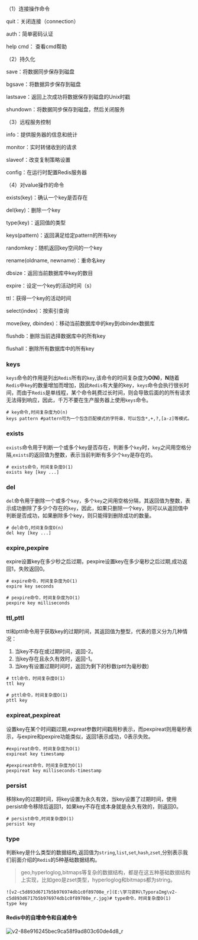 （1）连接操作命令

quit：关闭连接（connection）

auth：简单密码认证

help cmd： 查看cmd帮助

（2）持久化

save：将数据同步保存到磁盘

bgsave：将数据异步保存到磁盘

lastsave：返回上次成功将数据保存到磁盘的Unix时戳

shundown：将数据同步保存到磁盘，然后关闭服务

（3）远程服务控制

info：提供服务器的信息和统计

monitor：实时转储收到的请求

slaveof：改变复制策略设置

config：在运行时配置Redis服务器

（4）对value操作的命令

exists(key)：确认一个key是否存在

del(key)：删除一个key

type(key)：返回值的类型

keys(pattern)：返回满足给定pattern的所有key

randomkey：随机返回key空间的一个key

rename(oldname, newname)：重命名key

dbsize：返回当前数据库中key的数目

expire：设定一个key的活动时间（s）

ttl：获得一个key的活动时间

select(index)：按索引查询

move(key, dbindex)：移动当前数据库中的key到dbindex数据库

flushdb：删除当前选择数据库中的所有key

flushall：删除所有数据库中的所有key



### **keys**

`keys`命令的作用是列出`Redis`所有的`key`,该命令的时间复杂度为**O(N)**，**N**随着`Redis`中`key`的数量增加而增加，因此`Redis`有大量的key，`keys`命令会执行很长时间，而由于`Redis`是单线程，某个命令耗费过长时间，则会导致后面的的所有请求无法得到响应，因此，千万不要在生产服务器上使用`keys`命令。

```text
# key命令,时间复杂度为O(n)
keys pattern #pattern可为一个包含匹配模式的字符串，可以包含*,+,?,[a-z]等模式。
```



### **exists**

`exists`命令用于判断一个或多个key是否存在，判断多个`key`时，`key`之间用空格分隔,`exists`的返回值为整数，表示当前判断有多少个`key`是存在的。

```text
# exists命令，时间复杂度O(1)
exists key [key ...]
```



### **del**

`del`命令用于删除一个或多个`key`，多个`key`之间用空格分隔，其返回值为整数，表示成功删除了多少个存在的`key`，因此，如果只删除一个key，则可以从返回值中判断是否成功，如果删除多个key，则只能得到删除成功的数量。

```text
# del命令,时间复杂度O(n)
del key [key ...]
```



### **expire,pexpire**

expire设置key在多少秒之后过期，pexpire设置key在多少毫秒之后过期,成功返回1，失败返回0。

```text
# expire命令，时间复杂度为O(1)
expire key seconds

# pexpire命令，时间复杂度为O(1)
pexpire key milliseconds
```



### **ttl,pttl**

ttl和pttl命令用于获取key的过期时间，其返回值为整型，代表的意义分为几种情况：

1. 当key不存在或过期时间，返回-2。
2. 当key存在且永久有效时，返回-1。
3. 当key有设置过期时间时，返回为剩下的秒数(pttl为毫秒数)

```text
# ttl命令，时间复杂度O(1)
ttl key

# pttl命令，时间复杂度O(1)
pttl key
```



### **expireat,pexpireat**

设置key在某个时间戳过期,expreat参数时间戳用秒表示，而pexpireat则用毫秒表示，与expire和pexpire功能类似，返回1表示成功，0表示失败。

```text
#expireat命令，时间复杂度为O(1)
expireat key timestamp

#pexpireat命令，时间复杂度为O(1)
pexpireat key milliseconds-timestamp
```



### **persist**

移除key的过期时间，将key设置为永久有效，当key设置了过期时间，使用persist命令移除后返回1，如果key不存在或本身就是永久有效的，则返回0。

```text
# persist命令,时间复杂度O(1)
persist key
```



### **type**

判断key是什么类型的数据结构,返回值为`string`,`list`,`set`,`hash`,`zset`,分别表示我们前面介绍的`Redis`的5种基础数据结构。

> geo,hyperloglog,bitmaps等复杂的数据结构，都是在这五种基础数据结构上实现，比如geo是zset类型，hyperloglog和bitmaps都为string。

```text
![v2-c5d893d6717b5b976974db1c0f89708e_r](E:\学习资料\TyporaImg\v2-c5d893d6717b5b976974db1c0f89708e_r.jpg)# type命令，时间复杂度O(1)
type key
```



#### **Redis中的自增命令和自减命令**

![v2-88e916245bec9ca58f9ad803c60de4d8_r](E:\学习资料\TyporaImg\v2-88e916245bec9ca58f9ad803c60de4d8_r.jpg)











































































